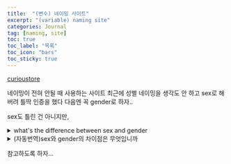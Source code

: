 ```yaml
---
title:  "(변수) 네이밍 사이트"
excerpt: "(variable) naming site"
categories: Journal
tag: [naming, site]
toc: true
toc_label: "목록"
toc_icon: "bars"
toc_sticky: true
---
```


[curioustore](https://www.curioustore.com/#!/)

네이밍이 전혀 안될 때 사용하는 사이트
최근에 성별 네이밍을 생각도 안 하고 sex로 해버려 틀딱 인증을 했다
다음엔 꼭 gender로 하자..

sex도 틀린 건 아니지만,

<details>
<summary>what's the difference between sex and gender</summary>
<div markdown="1">

Sex and gender are two distinct concepts that are often used interchangeably but refer to different aspects of a person's identity.

Sex typically refers to the biological characteristics that define individuals as male or female. These characteristics include physical attributes such as reproductive organs, chromosomes, and hormones. The binary understanding of sex is often limited to male and female, but it's important to note that there are intersex individuals who may have a combination of both male and female biological characteristics.

On the other hand, gender refers to the socially constructed roles, behaviors, expressions, and identities that a given culture considers appropriate for men, women, and individuals of other gender identities. Gender is not strictly binary and can encompass a range of identities beyond just male and female. This includes gender identities such as non-binary, genderqueer, genderfluid, transgender, and more. Gender identity is a deeply held sense of being male, female, a blend of both, or neither, which may or may not correspond with the sex assigned at birth.

In summary, sex is primarily based on biological characteristics, whereas gender is a social and cultural construct that encompasses a broader spectrum of identities beyond the binary understanding of male and female.

</div>
</details>

<details>
<summary>(자동번역)sex와 gender의 차이점은 무엇입니까</summary>
<div markdown="1">

성별(Sex)과 젠더(Gender)는 종종 같은 의미로 사용되지만 개인 정체성의 서로 다른 측면을 나타내는 두 가지 별개의 개념입니다.

성별은 일반적으로 개인을 남성 또는 여성으로 정의하는 생물학적 특성을 나타냅니다. 이러한 특성에는 생식 기관, 염색체, 호르몬과 같은 신체적 특성이 포함됩니다. 성별에 대한 이분법적인 이해는 남성과 여성으로 제한되는 경우가 많지만, 남성과 여성의 생물학적 특성이 모두 결합된 간성 개인도 있다는 점을 기억하는 것이 중요합니다.

반면, 젠더는 특정 문화가 남성, 여성 및 기타 성 정체성을 가진 개인에게 적합하다고 간주하는 사회적으로 구성된 역할, 행동, 표현 및 정체성을 의미합니다. 젠더는 엄밀히 말하면 이분법적인 것이 아니며 단지 남성과 여성을 넘어 다양한 정체성을 포괄할 수 있습니다. 여기에는 논바이너리, 젠더퀴어, 젠더플루이드, 트랜스젠더 등과 같은 젠더 정체성이 포함됩니다. 성 정체성은 남성, 여성, 둘의 혼합 또는 둘 다의 조합이 아니라는 뿌리깊은 감각으로, 태어날 때 지정된 성별과 일치할 수도 있고 일치하지 않을 수도 있습니다.

요약하자면, 섹스는 주로 생물학적 특성에 기초한 반면, 젠더는 남성과 여성이라는 이분법적 이해를 넘어 더 넓은 범위의 정체성을 포괄하는 사회적, 문화적 구성체입니다.

</div>
</details>

참고하도록 하자...